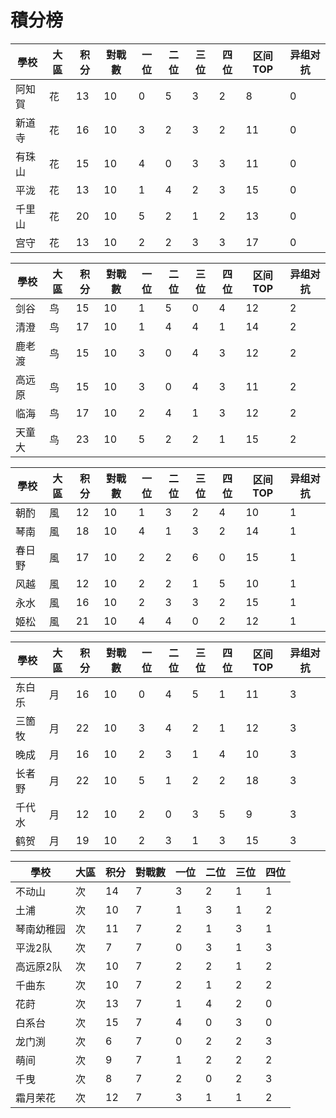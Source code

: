 # 積分榜

| 學校   | 大區 | 积分 | 對戰數 | 一位 | 二位 | 三位 | 四位 |区间TOP|异组对抗 |
| ------ | ---- | ---- | ------ | ---- | ---- | ---- | ---- |---- |---- |
| 阿知賀 | 花   | 13   | 10     | 0    | 5    | 3    | 2   |  8  | 0  |  
| 新道寺 | 花   | 16    | 10     | 3   | 2    | 3    | 2    |  11  |  0 |
| 有珠山 | 花   | 15    | 10      | 4    | 0    | 3    | 3    |  11  |  0 |
| 平泷   | 花   | 13    | 10      | 1    | 4    | 2    | 3    |  15  | 0  |
| 千里山 | 花   | 20   | 10    | 5    | 2    | 1    | 2    |  13  |  0 |
| 宫守   | 花   | 13    | 10     | 2    | 2    | 3    | 3    |  17  | 0  |

| 學校   | 大區 | 积分 | 對戰數 | 一位 | 二位 | 三位 | 四位 |区间TOP|异组对抗 |
| ------ | ---- | ---- | ------ | ---- | ---- | ---- | ---- |---- |---- |
| 剑谷   | 鸟   | 15    | 10      | 1    | 5    | 0    | 4    |  12  | 2  |
| 清澄   | 鸟   | 17    | 10      | 1    | 4    | 4    | 1    |  14  | 2  |
| 鹿老渡 | 鸟   | 15    | 10      | 3    | 0    | 4    | 3    |  12  | 2  |
| 高远原 | 鸟   | 15    | 10      | 3    | 0    | 4    | 3    |  11  |  2 |
| 临海   | 鸟   | 17    | 10      | 2    | 4    | 1    | 3    |  12  | 2  |
| 天童大 | 鸟   | 23    | 10      | 5    | 2    | 2    | 1    |  15  | 2  |

| 學校 | 大區 | 积分 | 對戰數 | 一位 | 二位 | 三位 | 四位 |区间TOP|异组对抗 |
| ---- | ---- | ---- | ------ | ---- | ---- | ---- | ---- |---- |---- |
| 朝酌 | 風   | 12    | 10      | 1    | 3    | 2    | 4    |  10  |  1 |
| 琴南 | 風   | 18    | 10      | 4    | 1    | 3    | 2    |  14  |  1 |
| 春日野 | 風   | 17    | 10      | 2    | 2    | 6    | 0    |  15  |  1 |
| 风越 | 風   | 12    | 10      | 2    | 2    | 1    | 5    |  10  | 1  |
| 永水 | 風   | 16    | 10      | 2    | 3    | 3    | 2    |  15  | 1  |
| 姬松 | 風   | 21    | 10      | 4    | 4    | 0    | 2    |  12  |  1 |

| 學校   | 大區 | 积分 | 對戰數 | 一位 | 二位 | 三位 | 四位 |区间TOP|异组对抗 |
| ------ | ---- | ---- | ------ | ---- | ---- | ---- | ---- |---- |---- |
| 东白乐 | 月   | 16    | 10      | 0    | 4    | 5    | 1    |  11  |  3 |
| 三箇牧 | 月   | 22    | 10      | 3    | 4    | 2    | 1    |  12  | 3  |
| 晚成   | 月   | 16    | 10      | 2    | 3    | 1    | 4    |  10  |  3 |
| 长者野 | 月   | 22    | 10      | 5    | 1    | 2    | 2    |  18  | 3  |
| 千代水 | 月   | 12    | 10      | 2    | 0    | 3    | 5    |  9  | 3  |
| 鹤贺   | 月   | 19    | 10      | 2    | 3    | 1    | 3    |  15  | 3  |

| 學校   | 大區 | 积分 | 對戰數 | 一位 | 二位 | 三位 | 四位 |
| ------ | ---- | ---- | ------ | ---- | ---- | ---- | ---- |
| 不动山 | 次  | 14    | 7      | 3  | 2    | 1    | 1    | 
| 土浦 | 次  | 10   | 7      | 1    | 3    | 1    | 2    | 
| 琴南幼稚园 | 次  | 11    | 7      | 2   | 1   | 3    | 1    | 
| 平泷2队 | 次  | 7   | 7      | 0    | 3    | 1    | 3    | 
| 高远原2队 | 次  | 10    | 7     | 2    | 2    | 1   | 2    | 
| 千曲东 | 次  | 10    | 7     | 2    | 1    | 2    | 2    | 
| 花莳 | 次  | 13    | 7      | 1    | 4    | 2    | 0    | 
| 白系台 | 次  | 15    | 7      | 4    | 0    | 3    | 0    | 
| 龙门渕 | 次  | 6    | 7      | 0    | 2    | 2    | 3    | 
| 萌间 | 次  | 9    | 7      | 1    | 2   | 2    | 2    | 
| 千曳 | 次  | 8    | 7      | 2    | 0    | 2    | 3    | 
| 霜月荣花 | 次  | 12    | 7      | 3    | 1    | 1    | 2    | 
